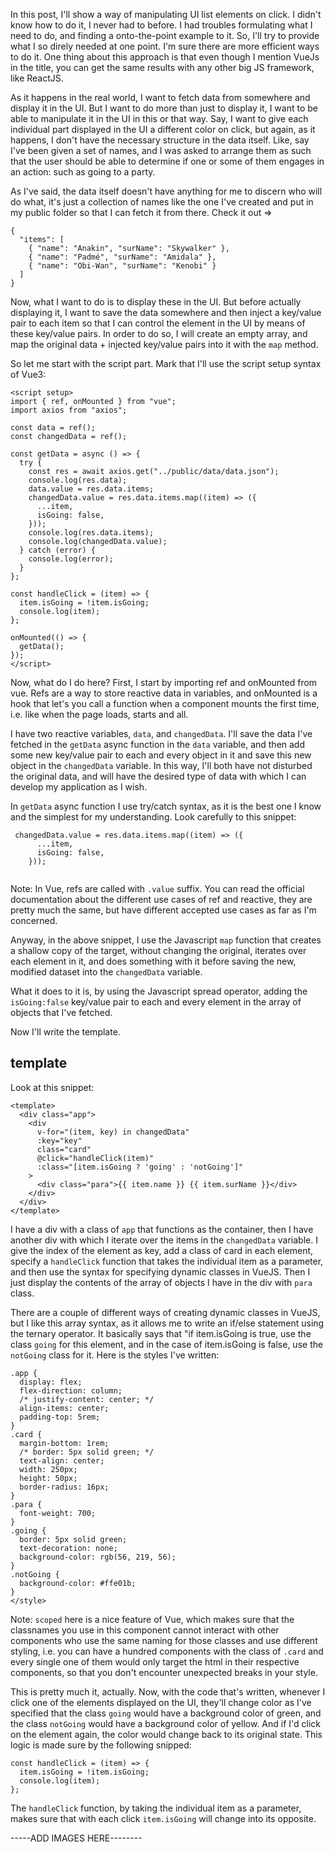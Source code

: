 In this post, I'll show a way of manipulating UI list elements on click. I didn't know how to do it, I never had to before. I had troubles formulating what I need to do, and finding a onto-the-point example to it. So, I'll try to provide what I so direly needed at one point. I'm sure there are more efficient ways to do it. One thing about this approach is that even though I mention VueJs in the title, you can get the same results with any other big JS framework, like ReactJS.

As it happens in the real world, I want to fetch data from somewhere and display it in the UI. But I want to do more than just to display it, I want to be able to manipulate it in the UI in this or that way. Say, I want to give each individual part displayed in the UI a different color on click, but again, as it happens, I don't have the necessary structure in the data itself. Like, say I've been given a set of names, and I was asked to arrange them as such that the user should be able to determine if one or some of them engages in an action: such as going to a party.

As I've said, the data itself doesn't have anything for me to discern who will do what, it's just a collection of names like the one I've created and put in my public folder so that I can fetch it from there. Check it out =>

```
{
  "items": [
    { "name": "Anakin", "surName": "Skywalker" },
    { "name": "Padmé", "surName": "Amidala" },
    { "name": "Obi-Wan", "surName": "Kenobi" }
  ]
}

```

Now, what I want to do is to display these in the UI. But before actually displaying it, I want to save the data somewhere and then inject a key/value pair to each item so that I can control the element in the UI by means of these key/value pairs. In order to do so, I will create an empty array, and map the original data + injected key/value pairs into it with the `map` method.

So let me start with the script part. Mark that I'll use the script setup syntax of Vue3:

```
<script setup>
import { ref, onMounted } from "vue";
import axios from "axios";

const data = ref();
const changedData = ref();

const getData = async () => {
  try {
    const res = await axios.get("../public/data/data.json");
    console.log(res.data);
    data.value = res.data.items;
    changedData.value = res.data.items.map((item) => ({
      ...item,
      isGoing: false,
    }));
    console.log(res.data.items);
    console.log(changedData.value);
  } catch (error) {
    console.log(error);
  }
};

const handleClick = (item) => {
  item.isGoing = !item.isGoing;
  console.log(item);
};

onMounted(() => {
  getData();
});
</script>

```

Now, what do I do here? First, I start by importing ref and onMounted from vue. Refs are a way to store reactive data in variables, and onMounted is a hook that let's you call a function when a component mounts the first time, i.e. like when the page loads, starts and all.

I have two reactive variables, `data`, and `changedData`. I'll save the data I've fetched in the `getData` async function in the `data` variable, and then add some new key/value pair to each and every object in it and save this new object in the `changedData` variable. In this way, I'll both have not disturbed the original data, and will have the desired type of data with which I can develop my application as I wish.

In `getData` async function I use try/catch syntax, as it is the best one I know and the simplest for my understanding. Look carefully to this snippet:

```
 changedData.value = res.data.items.map((item) => ({
      ...item,
      isGoing: false,
    }));


```

Note: In Vue, refs are called with `.value` suffix. You can read the official documentation about the different use cases of ref and reactive, they are pretty much the same, but have different accepted use cases as far as I'm concerned.

Anyway, in the above snippet, I use the Javascript `map` function that creates a shallow copy of the target, without changing the original, iterates over each element in it, and does something with it before saving the new, modified dataset into the `changedData` variable.

What it does to it is, by using the Javascript spread operator, adding the `isGoing:false` key/value pair to each and every element in the array of objects that I've fetched.

Now I'll write the template.

## template

Look at this snippet:

```
<template>
  <div class="app">
    <div
      v-for="(item, key) in changedData"
      :key="key"
      class="card"
      @click="handleClick(item)"
      :class="[item.isGoing ? 'going' : 'notGoing']"
    >
      <div class="para">{{ item.name }} {{ item.surName }}</div>
    </div>
  </div>
</template>
```

I have a div with a class of `app` that functions as the container, then I have another div with which I iterate over the items in the `changedData` variable. I give the index of the element as key, add a class of card in each element, specify a `handleClick` function that takes the individual item as a parameter, and then use the syntax for specifying dynamic classes in VueJS. Then I just display the contents of the array of objects I have in the div with `para` class.

There are a couple of different ways of creating dynamic classes in VueJS, but I like this array syntax, as it allows me to write an if/else statement using the ternary operator. It basically says that "if item.isGoing is true, use the class `going` for this element, and in the case of item.isGoing is false, use the `notGoing` class for it. Here is the styles I've written:

```<style scoped>
.app {
  display: flex;
  flex-direction: column;
  /* justify-content: center; */
  align-items: center;
  padding-top: 5rem;
}
.card {
  margin-bottom: 1rem;
  /* border: 5px solid green; */
  text-align: center;
  width: 250px;
  height: 50px;
  border-radius: 16px;
}
.para {
  font-weight: 700;
}
.going {
  border: 5px solid green;
  text-decoration: none;
  background-color: rgb(56, 219, 56);
}
.notGoing {
  background-color: #ffe01b;
}
</style>
```

Note: `scoped` here is a nice feature of Vue, which makes sure that the classnames you use in this component cannot interact with other components who use the same naming for those classes and use different styling, i.e. you can have a hundred components with the class of `.card` and every single one of them would only target the html in their respective components, so that you don't encounter unexpected breaks in your style.

This is pretty much it, actually. Now, with the code that's written, whenever I click one of the elements displayed on the UI, they'll change color as I've specified that the class `going` would have a background color of green, and the class `notGoing` would have a background color of yellow. And if I'd click on the element again, the color would change back to its original state. This logic is made sure by the following snipped:

```
const handleClick = (item) => {
  item.isGoing = !item.isGoing;
  console.log(item);
};

```

The `handleClick` function, by taking the individual item as a parameter, makes sure that with each click `item.isGoing` will change into its opposite.

-----ADD IMAGES HERE--------
